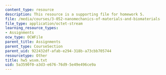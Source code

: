 ```yaml
---
content_type: resource
description: This resource is a supporting file for homework 5.
file: /media/courses/3-052-nanomechanics-of-materials-and-biomaterials-spring-2007/5a3590f0a3d3e67676d95e49e496ce9a_hw5_wsxm.txt
file_type: application/octet-stream
learning_resource_types:
- Assignments
ocw_type: OCWFile
parent_title: Assignments
parent_type: CourseSection
parent_uid: 922432df-afab-e294-318b-a73cbb705744
resourcetype: Other
title: hw5_wsxm.txt
uid: 5a3590f0-a3d3-e676-76d9-5e49e496ce9a
---
```


